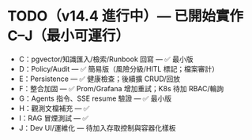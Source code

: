 
# TODO（v14.4 進行中）— 已開始實作 C–J（最小可運行）
- C：pgvector/知識匯入/檢索/Runbook 回寫 — ✅ 最小版
- D：Policy/Audit — ✅ 簡易版（風險分級/HITL 標記；檔案審計）
- E：Persistence — ✅ 健康檢查；後續擴 CRUD/回放
- F：整合加固 — ✅ Prom/Grafana 增加重試；K8s 待加 RBAC/輪詢
- G：Agents 指令、SSE resume 驗證 — ✅ 最小版
- H：觀測文檔補充 — ✅
- I：RAG 冒煙測試 — ✅
- J：Dev UI/運維化 — 待加入存取控制與容器化樣板
